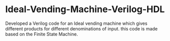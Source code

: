 # Ideal-Vending-Machine-Verilog-HDL
Developed a Verilog code for an Ideal vending machine which gives different products for different denominations of input. this code is made based on the Finite State Machine.
